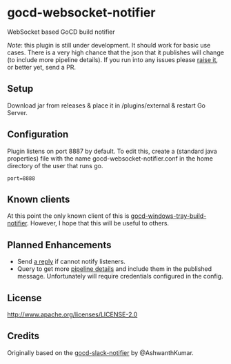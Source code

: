 # gocd-websocket-notifier
WebSocket based GoCD build notifier

*Note*: this plugin is still under development. It should work for basic use cases.
There is a very high chance that the json that it publishes will change (to include more pipeline details).
If you run into any issues please [raise it](https://github.com/matt-richardson/gocd-websocket-notifier/issues),
or better yet, send a PR.

## Setup
Download jar from releases & place it in /plugins/external & restart Go Server.

## Configuration
Plugin listens on port 8887 by default.
To edit this, create a (standard java properties) file with the name
gocd-websocket-notifier.conf in the home directory of the user that runs go.
````
port=8888
````

## Known clients
At this point the only known client of this is [gocd-windows-tray-build-notifier](https://github.com/matt-richardson/gocd-windows-tray-build-notifier).
However, I hope that this will be useful to others.

## Planned Enhancements
* Send [a reply](http://www.go.cd/documentation/developer/writing_go_plugins/notification/version_1_0/stage_status_notification.html#response---from-the-plugin)
if cannot notify listeners.
* Query to get more [pipeline details](https://github.com/gocd/documentation/blob/master/user/api/pipeline_api.md#pipeline-history)
and include them in the published message. Unfortunately will require credentials configured in the config.

## License
http://www.apache.org/licenses/LICENSE-2.0

## Credits
Originally based on the [gocd-slack-notifier](http://github.com/ashwanthkumar/gocd-slack-notifer) by @AshwanthKumar.
